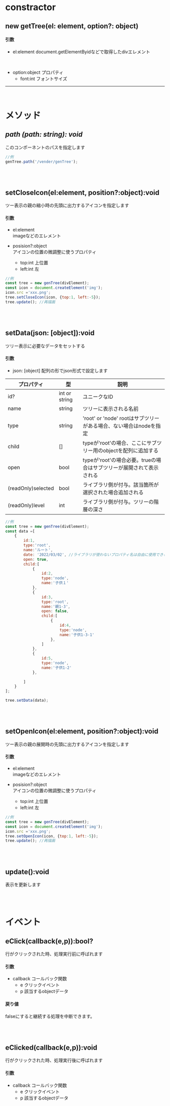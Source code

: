 # constractor
## new getTree(el: element, option?: object)
#### 引数

* el:element
document.getElementByidなどで取得したdivエレメント
<br>

* option:object
プロパティ
    * font:int フォントサイズ
   

---
<br>

# メソッド

## *path (path: string): void*
このコンポーネントのパスを指定します


```javascript
//例
genTree.path('/vender/genTree');
```

<br>
<br>

## setCloseIcon(el:element, position?:object):void
ツー表示の親の縮小時の先頭に出力するアイコンを指定します

#### 引数
* el:element<br>
imageなどのエレメント

* posision?:object<br>
アイコンの位置の微調整に使うプロパティ
   * top:int 上位置
   * left:int 左
```javascript
//例
const tree = new genTree(divElement);
const icon = document.createElement('img');
icon.src ='xxx.png';
tree.setCloseIcon(icon, {top:1, left:-5});
tree.update(); //再描画
```
<br>
<br>

## setData(json: [object]):void
ツリー表示に必要なデータをセットする

#### 引数
* json: [object]
配列の形でjson形式で設定します

 | プロパティ |型  | 説明 |
| --- | --- | --- |
| id? | int or string |ユニークなID  |
| name | string |ツリーに表示される名前  |
| type | string |'root' or 'node' rootはサブツリーがある場合、ない場合はnodeを指定  |
| child | [] |typeが'root'の場合、ここにサブツリー用のobjectを配列に追加する  |
| open| bool |typeが'root'の場合必要。trueの場合はサブツリーが展開されて表示される  |
| (readOnly)selected| bool |  ライブラリ側が付与。該当箇所が選択された場合追加される  |
| (readOnly)level| int |  ライブラリ側が付与。ツリーの階層の深さ  |

```javascript
//例
const tree = new genTree(divElement);
const data =[
    {
        id:1,
        type:'root',
        name:'ルート',
        date: '2022/03/02', //ライブラリが使わないプロパティ名は自由に使用できる
        open: true,
        child:[
            {
                id:2,
                type:'node',
                name:'子供１'
            },
            {
                id:3,
                type:'root',
                name:'親1-3',
                open: false,
                child:[
                    {
                        id:4,
                        type:'node',
                        name:'子供1-3-1'
                    },      
                ]
            },
            {
                id:5,
                type:'node',
                name:'子供1-2'
            },
            
        ]
    }
];

tree.setData(data);

```

<br>
<br>


## setOpenIcon(el:element, position?:object):void
ツー表示の親の展開時の先頭に出力するアイコンを指定します

#### 引数
* el:element<br>
imageなどのエレメント

* posision?:object<br>
アイコンの位置の微調整に使うプロパティ
   * top:int 上位置
   * left:int 左
```javascript
//例
const tree = new genTree(divElement);
const icon = document.createElement('img');
icon.src ='xxx.png';
tree.setOpenIcon(icon, {top:1, left:-5});
tree.update(); //再描画
```

<br>
<br>

## update():void
表示を更新します

<br>
<br>

# イベント
## eClick(callback(e,p)):bool?
行がクリックされた時、処理実行前に呼ばれます

#### 引数
* callback コールバック関数
   * e クリックイベント
   * p 該当するobjectデータ

#### 戻り値
falseにすると継続する処理を中断できます。

<br>
<br>

## eClicked(callback(e,p)):void
行がクリックされた時、処理実行後に呼ばれます

#### 引数
* callback コールバック関数
   * e クリックイベント
   * p 該当するobjectデータ



